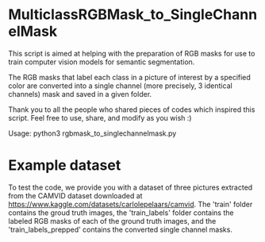 # MulticlassRGBMask_to_SingleChannelMask
This script is aimed at helping with the preparation of RGB masks for use to train computer vision models
for semantic segmentation.

The RGB masks that label each class in a picture of interest by a specified color are converted into
a single channel (more precisely, 3 identical channels) mask and saved in a given folder. 

Thank you to all the people who shared pieces of codes which inspired this script. Feel free to use, 
share, and modify as you wish :)

Usage: python3 rgbmask_to_singlechannelmask.py

# Example dataset
To test the code, we provide you with a dataset of three pictures extracted from the CAMVID dataset downloaded at 
https://www.kaggle.com/datasets/carlolepelaars/camvid. The 'train' folder contains the groud truth images, 
the 'train_labels' folder contains the labeled RGB masks of each of the ground truth images, and the 'train_labels_prepped' 
contains the converted single channel masks.


